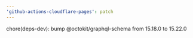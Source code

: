 ```yaml
---
'github-actions-cloudflare-pages': patch
---
```


chore(deps-dev): bump @octokit/graphql-schema from 15.18.0 to 15.22.0
